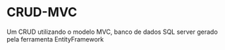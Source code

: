 # CRUD-MVC
Um CRUD utilizando o modelo MVC, banco de dados SQL server gerado pela ferramenta EntityFramework

